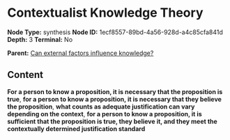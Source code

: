 # Contextualist Knowledge Theory

**Node Type:** synthesis
**Node ID:** 1ecf8557-89bd-4a56-928d-a4c85cfa841d
**Depth:** 3
**Terminal:** No

**Parent:** [Can external factors influence knowledge?](can-external-factors-influence-knowledge.md)

## Content

**For a person to know a proposition, it is necessary that the proposition is true**, **for a person to know a proposition, it is necessary that they believe the proposition**, **what counts as adequate justification can vary depending on the context**, **for a person to know a proposition, it is sufficient that the proposition is true, they believe it, and they meet the contextually determined justification standard**
